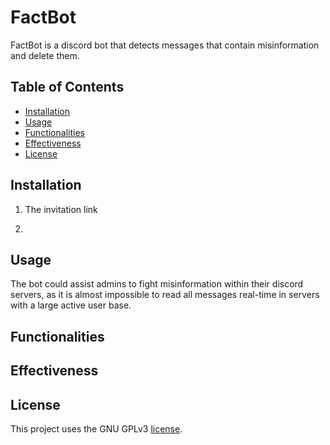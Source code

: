# FactBot

FactBot is a discord bot that detects messages that contain misinformation and delete them. 

## Table of Contents

- [Installation](#installation)
- [Usage](#usage)
- [Functionalities](#functionalities)
- [Effectiveness](#effectiveness)
- [License](#license)

## Installation

1. The invitation link

2. 

## Usage

The bot could assist admins to fight misinformation within their discord servers, as it is almost impossible to read all messages real-time in servers with a large active user base. 

## Functionalities

## Effectiveness

## License

This project uses the GNU GPLv3 [license](https://github.com/ai-misinformation-hackathon-2023/main/blob/main/LICENSE). 
